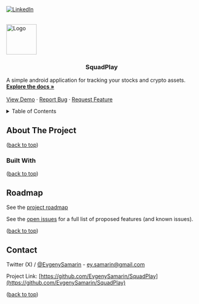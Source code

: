 <!-- 
This README template got from https://github.com/othneildrew/Best-README-Template/tree/master
Thx a lot Othneil Drew for this awesome template, shared with MIT License!
-->

<!-- PROJECT SHIELDS -->
<!--
*** I'm using markdown "reference style" links for readability.
*** Reference links are enclosed in brackets [ ] instead of parentheses ( ).
*** See the bottom of this document for the declaration of the reference variables
*** for contributors-url, forks-url, etc. This is an optional, concise syntax you may use.
*** https://www.markdownguide.org/basic-syntax/#reference-style-links
-->
<!-- [![Contributors][contributors-shield]][contributors-url] pro subscribe gitHub required-->
<!-- [![Forks][forks-shield]][forks-url] -->
<!-- [![Stargazers][stars-shield]][stars-url] -->
<!-- [![Issues][issues-shield]][issues-url] -->
<!-- [![MIT License][license-shield]][license-url] -->
[![LinkedIn][linkedin-shield]][linkedin-url]

<!-- PROJECT LOGO -->
<br />
<div>
  <a href="https://github.com/EvgenySamarin/SquadPlay">
    <img src="" alt="Logo" width="80" height="80">
  </a>

<h3 align="center">SquadPlay</h3>

  <p>
    A simple android application for tracking your stocks and crypto assets.
    <br />
    <a href="https://github.com/EvgenySamarin/SquadPlay"><strong>Explore the docs »</strong></a>
    <br />
    <br />
    <a href="https://github.com/EvgenySamarin/SquadPlay">View Demo</a>
    ·
    <a href="https://github.com/EvgenySamarin/SquadPlay/issues">Report Bug</a>
    ·
    <a href="https://github.com/EvgenySamarin/SquadPlay/issues">Request Feature</a>
  </p>
</div>



<!-- TABLE OF CONTENTS -->
<details>
  <summary>Table of Contents</summary>
  <ol>
    <li>
      <a href="#about-the-project">About The Project</a>
      <ul>
        <li><a href="#built-with">Built With</a></li>
      </ul>
    </li>
    <li><a href="#usage">Usage</a></li>
    <li><a href="#roadmap">Roadmap</a></li>
    <li><a href="#contact">Contact</a></li>
  </ol>
</details>



<!-- ABOUT THE PROJECT -->
## <a id="about-the-project">About The Project</a>

<p>(<a href="#readme-top">back to top</a>)</p>



### Built With



<p>(<a href="#readme-top">back to top</a>)</p>

<!-- ROADMAP -->
## Roadmap
See the [project roadmap](https://github.com/users/EvgenySamarin/projects/1/views/4)

See the [open issues](https://github.com/EvgenySamarin/SquadPlay/issues) for a full list of
proposed features (and known issues).

<p>(<a href="#readme-top">back to top</a>)</p>


<!-- CONTACT -->
## Contact

Twitter (X) / [@EvgenySamarin](https://twitter.com/EvgenySamarin) - ey.samarin@gmail.com

Project
Link: [https://github.com/EvgenySamarin/SquadPlay](https://github.com/EvgenySamarin/SquadPlay)

<p>(<a href="#readme-top">back to top</a>)</p>

<!-- MARKDOWN LINKS & IMAGES -->
<!-- https://www.markdownguide.org/basic-syntax/#reference-style-links -->

[contributors-shield]: https://img.shields.io/github/contributors/EvgenySamarin/SquadPlay.svg?style=for-the-badge

[contributors-url]: https://github.com/EvgenySamarin/SquadPlay/graphs/contributors

[forks-shield]: https://img.shields.io/github/forks/EvgenySamarin/SquadPlay.svg?style=for-the-badge

[forks-url]: https://github.com/EvgenySamarin/SquadPlay/network/members

[stars-shield]: https://img.shields.io/github/stars/EvgenySamarin/SquadPlay.svg?style=for-the-badge

[stars-url]: https://github.com/EvgenySamarin/SquadPlay/stargazers

[issues-shield]: https://img.shields.io/github/issues/EvgenySamarin/SquadPlay.svg?style=for-the-badge

[issues-url]: https://github.com/EvgenySamarin/SquadPlay/issues

[license-shield]: https://img.shields.io/github/license/EvgenySamarin/SquadPlay.svg?style=for-the-badge

[license-url]: https://github.com/EvgenySamarin/SquadPlay/blob/master/LICENSE.txt

[linkedin-shield]: https://img.shields.io/badge/-LinkedIn-black.svg?style=for-the-badge&logo=linkedin&colorB=555

[linkedin-url]: https://linkedin.com/in/evgenysamarin

[product-screenshot]: images/screenshot.png

[Next.js]: https://img.shields.io/badge/next.js-000000?style=for-the-badge&logo=nextdotjs&logoColor=white
